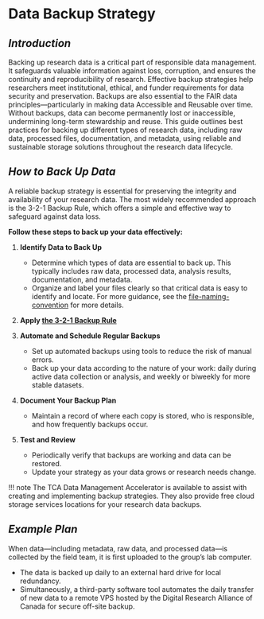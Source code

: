 # Data Backup Strategy

## **_Introduction_**
Backing up research data is a critical part of responsible data management. It safeguards valuable information against loss, corruption, and ensures the continuity and reproducibility of research. Effective backup strategies help researchers meet institutional, ethical, and funder requirements for data security and preservation. Backups are also essential to the FAIR data principles—particularly in making data Accessible and Reusable over time. Without backups, data can become permanently lost or inaccessible, undermining long-term stewardship and reuse. This guide outlines best practices for backing up different types of research data, including raw data, processed files, documentation, and metadata, using reliable and sustainable storage solutions throughout the research data lifecycle.

## **_How to Back Up Data_**

A reliable backup strategy is essential for preserving the integrity and availability of your research data. The most widely recommended approach is the 3-2-1 Backup Rule, which offers a simple and effective way to safeguard against data loss.

**Follow these steps to back up your data effectively:**


1.  **Identify Data to Back Up**
  
    - Determine which types of data are essential to back up. This typically includes raw data, processed data, analysis results, documentation, and metadata.
    - Organize and label your files clearly so that critical data is easy to identify and locate. For more guidance, see the [file-naming-convention](file-naming-convention.md) for more details.

2.  **Apply [the 3-2-1 Backup Rule](the-3-2-1-data-backup-strategy.md)**

3.  **Automate and Schedule Regular Backups**
    - Set up automated backups using tools to reduce the risk of manual errors.
    - Back up your data according to the nature of your work: daily during active data collection or analysis, and weekly or biweekly for more stable datasets.

4.  **Document Your Backup Plan**
    - Maintain a record of where each copy is stored, who is responsible, and how frequently backups occur.

5.  **Test and Review**
    - Periodically verify that backups are working and data can be restored.
    - Update your strategy as your data grows or research needs change.


!!! note
    The TCA Data Management Accelerator is available to assist with creating and implementing backup strategies. They also provide free cloud storage services locations for your research data backups.

## **_Example Plan_**

When data—including metadata, raw data, and processed data—is collected by the field team, it is first uploaded to the group’s lab computer.

- The data is backed up daily to an external hard drive for local redundancy.
- Simultaneously, a third-party software tool automates the daily transfer of new data to a remote VPS hosted by the Digital Research Alliance of Canada for secure off-site backup.